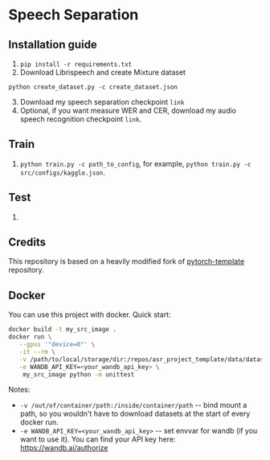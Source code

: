 # Speech Separation

## Installation guide

1. `pip install -r requirements.txt`
2. Download Librispeech and create Mixture dataset
```shell
python create_dataset.py -c create_dataset.json
```
3. Download my speech separation checkpoint `link`
4. Optional, if you want measure WER and CER, download my audio speech recognition checkpoint `link`.

## Train 

1. `python train.py -c path_to_config`, for example, `python train.py -c src/configs/kaggle.json`.

## Test

1. 


## Credits

This repository is based on a heavily modified fork
of [pytorch-template](https://github.com/victoresque/pytorch-template) repository.

## Docker

You can use this project with docker. Quick start:

```bash 
docker build -t my_src_image . 
docker run \
   --gpus '"device=0"' \
   -it --rm \
   -v /path/to/local/storage/dir:/repos/asr_project_template/data/datasets \
   -e WANDB_API_KEY=<your_wandb_api_key> \
	my_src_image python -m unittest 
```

Notes:

* `-v /out/of/container/path:/inside/container/path` -- bind mount a path, so you wouldn't have to download datasets at
  the start of every docker run.
* `-e WANDB_API_KEY=<your_wandb_api_key>` -- set envvar for wandb (if you want to use it). You can find your API key
  here: https://wandb.ai/authorize
